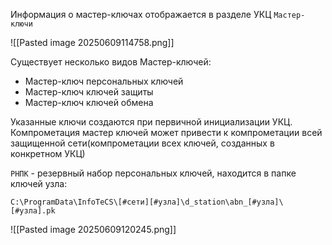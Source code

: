Информация о мастер-ключах отображается в разделе УКЦ `Мастер-ключи`

![[Pasted image 20250609114758.png]]

Существует несколько видов Мастер-ключей:
- Мастер-ключ персональных ключей
- Мастер-ключ ключей защиты
- Мастер-ключ ключей обмена

Указанные ключи создаются при первичной инициализации УКЦ. Компрометация мастер ключей может привести к компрометации всей защищенной сети(компрометации всех ключей, созданных в конкретном УКЦ)

`РНПК` - резервный набор персональных ключей, находится в папке ключей узла:

```
C:\ProgramData\InfoTeCS\[#сети][#узла]\d_station\abn_[#узла]\[#узла].pk
```

![[Pasted image 20250609120245.png]]

